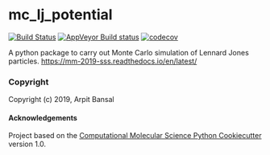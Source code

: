 mc_lj_potential
==============================
[//]: # (Badges)
[![Build Status](https://travis-ci.org/MolSSI-Education/mm_2019_sss_4.svg?branch=master)](https://travis-ci.org/MolSSI-Education/mm_2019_sss_4)
[![AppVeyor Build status](https://ci.appveyor.com/api/projects/status/REPLACE_WITH_APPVEYOR_LINK/branch/master?svg=true)](https://ci.appveyor.com/project/REPLACE_WITH_OWNER_ACCOUNT/mc_lj_potential/branch/master)
[![codecov](https://codecov.io/gh/MolSSI-Education/mm_2019_sss_4/commit/0609b0eb73fd1ed49364cc6b098d436d85c96187/graph/badge.svg)](https://codecov.io/gh/MolSSI-Education/mm_2019_sss_4/tree/master/mc_lj_potential/)

A python package to carry out Monte Carlo simulation of Lennard Jones particles.
https://mm-2019-sss.readthedocs.io/en/latest/

### Copyright

Copyright (c) 2019, Arpit Bansal


#### Acknowledgements
 
Project based on the 
[Computational Molecular Science Python Cookiecutter](https://github.com/molssi/cookiecutter-cms) version 1.0.

